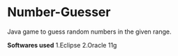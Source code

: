 # Number-Guesser

Java game to guess random numbers in the given range.

**Softwares used**
1.Eclipse
2.Oracle 11g

